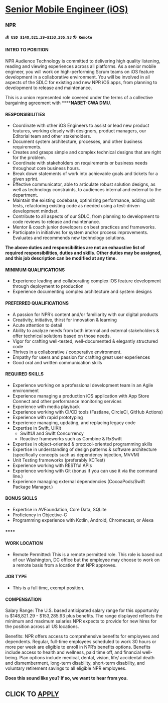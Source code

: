 # [Senior Mobile Engineer (iOS)](https://www.remotewlb.com/apply/senior-mobile-engineer-ios-114250)  
### NPR  
#### `💰 USD $148,821.29~$153,285.93` `🌎 Remote`  

#### **INTRO TO POSITION**

NPR Audience Technology is committed to delivering high quality listening, reading and viewing experiences across all platforms. As a senior mobile engineer, you will work on high-performing Scrum teams on iOS feature development in a collaborative environment. You will be involved in all aspects of the SDLC for existing and new NPR iOS apps, from planning to development to release and maintenance.

This is a union represented role covered under the terms of a collective bargaining agreement with ******NABET-CWA DMU**.

#### **RESPONSIBILITIES**

  * Coordinate with other iOS Engineers to assist or lead new product features, working closely with designers, product managers, our Editorial team and other stakeholders. 
  * Document system architecture, processes, and other business requirements.
  * Creates and grasps simple and complex technical designs that are right for the problem.
  * Coordinate with stakeholders on requirements or business needs throughout core business hours.
  * Break down statements of work into achievable goals and tickets for a given sprint.
  * Effective communicator, able to articulate robust solution designs, as well as technology constraints, to audiences internal and external to the department.
  * Maintain the existing codebase, optimizing performance, adding unit tests, refactoring existing code as needed using a test-driven development mindset. 
  * Contribute to all aspects of our SDLC, from planning to development to code reviews to release and maintenance.
  * Mentor & coach junior developers on best practices and frameworks.
  * Participate in initiatives for system and/or process improvements. Evaluates and recommends new technology solutions.

**The above duties and responsibilities are not an exhaustive list of required responsibilities, duties and skills. Other duties may be assigned, and this job description can be modified at any time.**

#### **MINIMUM QUALIFICATIONS**

  * Experience leading and collaborating complex iOS feature development through deployment to production
  * Experience documenting complex architecture and system designs

#### **PREFERRED QUALIFICATIONS**

  * A passion for NPR’s content and/or familiarity with our digital products
  * Creativity, initiative, thirst for innovation & learning
  * Acute attention to detail
  * Ability to analyze needs from both internal and external stakeholders & offer technical solutions based on those needs.
  * Vigor for crafting well-tested, well-documented & elegantly structured code
  * Thrives in a collaborative / cooperative environment.
  * Empathy for users and passion for crafting great user experiences
  * Good oral and written communication skills

#### **REQUIRED SKILLS**

  * Experience working on a professional development team in an Agile environment
  * Experience managing a production iOS application with App Store Connect and other performance monitoring services
  * Experience with media playback
  * Experience working with CI/CD tools (Fastlane, CircleCI, GitHub Actions)
  * Experience with rapid prototyping
  * Experience managing, updating, and replacing legacy code 
  * Expertise in Swift, UIKit
    * SwiftUI and Swift Concurrency
    * Reactive frameworks such as Combine & RxSwift
  * Expertise in object-oriented & protocol-oriented programming skills
  * Expertise in understanding of design patterns & software architecture (specifically concepts such as dependency injection, MVVM)
  * Unit Testing frameworks (preferably XCTest)
  * Experience working with RESTful APIs
  * Experience working with Git (bonus if you can use it via the command line.)
  * Experience managing external dependencies (CocoaPods/Swift Package Manager.)

#### **BONUS SKILLS**

  * Expertise in AVFoundation, Core Data, SQLite
  * Proficiency in Objective-C
  * Programming experience with Kotlin, Android, Chromecast, or Alexa

#### ****

#### **WORK LOCATION**

  * Remote Permitted: This is a remote permitted role. This role is based out of our Washington, DC office but the employee may choose to work on a remote basis from a location that NPR approves.

#### **JOB TYPE**

  * This is a full time, exempt position.

#### **COMPENSATION**

Salary Range: The U.S. based anticipated salary range for this opportunity is $148,821.29 - $153,285.93 plus benefits. The range displayed reflects the minimum and maximum salaries NPR expects to provide for new hires for the position across all US locations.

Benefits: NPR offers access to comprehensive benefits for employees and dependents. Regular, full-time employees scheduled to work 30 hours or more per week are eligible to enroll in NPR’s benefits options. Benefits include access to health and wellness, paid time off, and financial well-being. Plan options include medical, dental, vision, life/ accidental death and dismemberment, long-term disability, short-term disability, and voluntary retirement savings to all eligible NPR employees.

**Does this sound like you? If so, we want to hear from you.**

  
## CLICK TO [APPLY](https://www.remotewlb.com/apply/senior-mobile-engineer-ios-114250)

